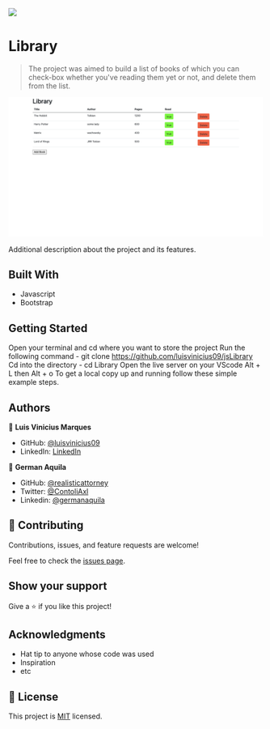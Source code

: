 ![](https://img.shields.io/badge/Microverse-blueviolet)

# Library

> The project was aimed to build a list of books of which you can check-box whether you've reading them yet or not, and delete them from the list.

![screenshot](./build/screenshot.png)

Additional description about the project and its features.

## Built With

- Javascript
- Bootstrap


## Getting Started

Open your terminal and cd where you want to store the project
Run the following command - git clone https://github.com/luisvinicius09/jsLibrary
Cd into the directory - cd Library
Open the live server on your VScode Alt + L then Alt + o
To get a local copy up and running follow these simple example steps.

## Authors

👤 **Luis Vinicius Marques**

- GitHub: [@luisvinicius09](https://github.com/luisvinicius09)
- LinkedIn: [LinkedIn](https://linkedin.com/in/luis-vinicius)

👤 **German Aquila**

- GitHub: [@realisticattorney](https://github.com/realisticattorney)
- Twitter: [@ContoliAxl](https://www.twitter.com/contoliaxl)
- Linkedin: [@germanaquila](https://www.linkedin.com/in/german-aquila-55a9171b5/)

## 🤝 Contributing

Contributions, issues, and feature requests are welcome!

Feel free to check the [issues page](../../issues/).

## Show your support

Give a ⭐️ if you like this project!

## Acknowledgments

- Hat tip to anyone whose code was used
- Inspiration
- etc

## 📝 License

This project is [MIT](./MIT.md) licensed.
